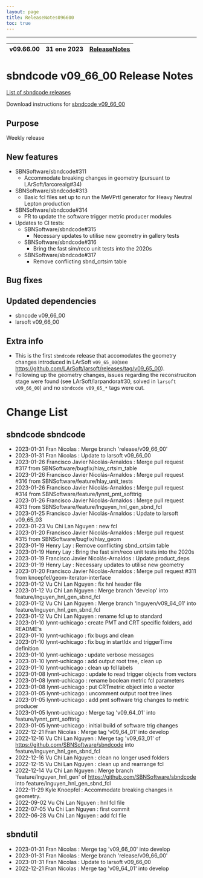 ```yaml
---
layout: page
title: ReleaseNotes096600
toc: true
---
```


-----------------------------------------------------------------------------
| v09.66.00 | 31 ene 2023 | [ReleaseNotes](ReleaseNotes096600.html) |
| --- | --- | --- |



sbndcode v09_66_00 Release Notes
=======================================================================================

[List of sbndcode releases](List_of_SBND_code_releases.html)

Download instructions for [sbndcode v09_66_00](http://scisoft.fnal.gov/scisoft/bundles/sbnd/v09_66_00/sbndcode-v09_66_00.html)

Purpose
---------------------------------------------------
Weekly release

New features
---------------------------------------------------
* SBNSoftware/sbndcode#311
  * Accommodate breaking changes in geometry (pursuant to LArSoft/larcorealg#34)
* SBNSoftware/sbndcode#313
  * Basic fcl files set up to run the MeVPrtl generator for Heavy Neutral Lepton production 
* SBNSoftware/sbndcode#314
  * PR to update the software trigger metric producer modules 
* Updates to CI tests:
  * SBNSoftware/sbndcode#315
    * Necessary updates to utilise new geometry in gallery tests
  * SBNSoftware/sbndcode#316
    * Bring the fast sim/reco unit tests into the 2020s  
  * SBNSoftware/sbndcode#317
    * Remove conflicting sbnd_crtsim table  

Bug fixes
---------------------------------------------------

Updated dependencies
---------------------------------------------------
* sbncode v09_66_00
* larsoft v09_66_00

Extra info
---------------------------------------------------
* This is the first `sbndcode` release that accomodates the geometry changes introduced in 
LArSoft `v09_65_00`(see https://github.com/LArSoft/larsoft/releases/tag/v09_65_00). 
* Following up the geometry changes, issues regarding the reconstruciton stage were found (see LArSoft/larpandora#30, solved in `larsoft v09_66_00`) and no `sbndcode v09_65_*` tags were cut.


Change List
==========================================

sbndcode sbndcode
---------------------------------------------------

* 2023-01-31  Fran Nicolas : Merge branch 'release/v09_66_00'
* 2023-01-31  Fran Nicolas : Update to larsoft v09_66_00
* 2023-01-26  Francisco Javier Nicolás-Arnaldos : Merge pull request #317 from SBNSoftware/bugfix/hlay_crtsim_table
* 2023-01-26  Francisco Javier Nicolás-Arnaldos : Merge pull request #316 from SBNSoftware/feature/hlay_unit_tests
* 2023-01-26  Francisco Javier Nicolás-Arnaldos : Merge pull request #314 from SBNSoftware/feature/lynnt_pmt_softtrig
* 2023-01-26  Francisco Javier Nicolás-Arnaldos : Merge pull request #313 from SBNSoftware/feature/lnguyen_hnl_gen_sbnd_fcl
* 2023-01-25  Francisco Javier Nicolás-Arnaldos : Update to larsoft v09_65_03
* 2023-01-23  Vu Chi Lan Nguyen : new fcl
* 2023-01-20  Francisco Javier Nicolás-Arnaldos : Merge pull request #315 from SBNSoftware/bugfix/hlay_geom
* 2023-01-19  Henry Lay : Remove conflicting sbnd_crtsim table
* 2023-01-19  Henry Lay : Bring the fast sim/reco unit tests into the 2020s
* 2023-01-19  Francisco Javier Nicolás-Arnaldos : Update product_deps
* 2023-01-19  Henry Lay : Necessary updates to utilise new geometry
* 2023-01-20  Francisco Javier Nicolás-Arnaldos : Merge pull request #311 from knoepfel/geom-iterator-interface
* 2023-01-12  Vu Chi Lan Nguyen : fix hnl header file
* 2023-01-12  Vu Chi Lan Nguyen : Merge branch 'develop' into feature/lnguyen_hnl_gen_sbnd_fcl
* 2023-01-12  Vu Chi Lan Nguyen : Merge branch 'lnguyen/v09_64_01' into feature/lnguyen_hnl_gen_sbnd_fcl
* 2023-01-12  Vu Chi Lan Nguyen : rename fcl up to standard
* 2023-01-10  lynnt-uchicago : create PMT and CRT specific folders, add README's
* 2023-01-10  lynnt-uchicago : fix bugs and clean
* 2023-01-10  lynnt-uchicago : fix bug in startIdx and triggerTime definition
* 2023-01-10  lynnt-uchicago : update verbose messages
* 2023-01-10  lynnt-uchicago : add output root tree, clean up
* 2023-01-10  lynnt-uchicago : clean up fcl labels
* 2023-01-08  lynnt-uchicago : update to read trigger objects from vectors
* 2023-01-08  lynnt-uchicago : rename boolean metric fcl parameters
* 2023-01-08  lynnt-uchicago : put CRTmetric object into a vector
* 2023-01-05  lynnt-uchicago : uncomment output root tree lines
* 2023-01-05  lynnt-uchicago : add pmt software trig changes to metric producer
* 2023-01-05  lynnt-uchicago : Merge tag 'v09_64_01' into feature/lynnt_pmt_softtrig
* 2023-01-05  lynnt-uchicago : initial build of software trig changes
* 2022-12-21  Fran Nicolas : Merge tag 'v09_64_01' into develop
* 2022-12-16  Vu Chi Lan Nguyen : Merge tag 'v09_63_01' of https://github.com/SBNSoftware/sbndcode into feature/lnguyen_hnl_gen_sbnd_fcl
* 2022-12-16  Vu Chi Lan Nguyen : clean no longer used folders
* 2022-12-15  Vu Chi Lan Nguyen : clean up and rearrange fcl
* 2022-12-14  Vu Chi Lan Nguyen : Merge branch 'feature/lnguyen_hnl_gen' of https://github.com/SBNSoftware/sbndcode into feature/lnguyen_hnl_gen_sbnd_fcl
* 2022-11-29  Kyle Knoepfel : Accommodate breaking changes in geometry.
* 2022-09-02  Vu Chi Lan Nguyen : hnl fcl file
* 2022-07-05  Vu Chi Lan Nguyen : first commit
* 2022-06-28  Vu Chi Lan Nguyen : add fcl file

sbndutil
---------------------------------------------------

* 2023-01-31  Fran Nicolas : Merge tag 'v09_66_00' into develop
* 2023-01-31  Fran Nicolas : Merge branch 'release/v09_66_00'
* 2023-01-31  Fran Nicolas : Update to larsoft v09_66_00
* 2022-12-21  Fran Nicolas : Merge tag 'v09_64_01' into develop
